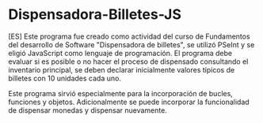 # Dispensadora-Billetes-JS
[ES] Este programa fue creado como actividad del curso de Fundamentos del desarrollo de Software "Dispensadora de billetes", se utilizó PSeInt y se eligió JavaScript como lenguaje de programación. El programa debe evaluar si es posible o no hacer el proceso de dispensado consultando el inventario principal, se deben declarar inicialmente valores típicos de billetes con 10 unidades cada uno.

Este programa sirvió especialmente para la incorporación de bucles, funciones y objetos. Adicionalmente se puede incorporar la funcionalidad de dispensar monedas y dispensar nuevamente.
